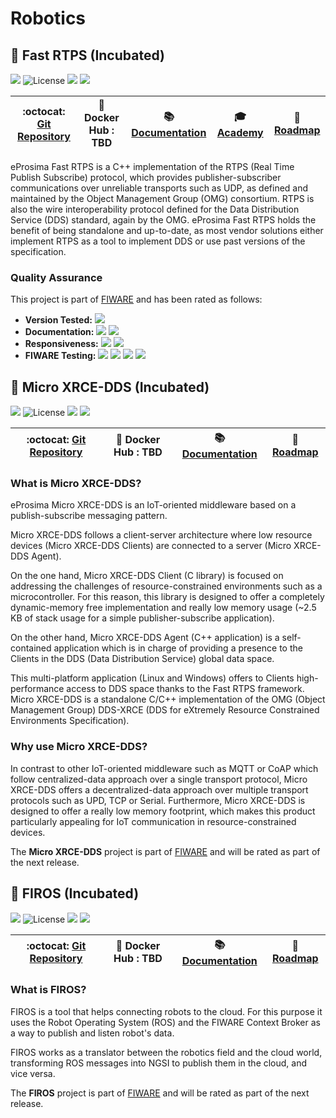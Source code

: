 # Robotics

## :seedling: Fast RTPS (Incubated)

[![](https://nexus.lab.fiware.org/repository/raw/public/badges/chapters/robotics.svg)](./robotics/README.md)
![License](https://img.shields.io/github/license/eProsima/Fast-RTPS.svg)
![](https://img.shields.io/github/release-date/eProsima/Fast-RTPS.svg)
![](https://img.shields.io/github/commits-since/eProsima/Fast-RTPS/latest.svg)

| :octocat: [Git Repository](https://github.com/eProsima/Fast-RTPS) | :whale: Docker Hub : TBD | :books: [Documentation](https://eprosima-fast-rtps.rtfd.io/) | :mortar_board: [Academy](https://fiware-academy.readthedocs.io/en/latest/robotics/fast-rtps) | :dart: [Roadmap](https://github.com/eProsima/Fast-RTPS/blob/master/roadmap.md) |
| ----------------------------------------------------------------- | ------------------------ | ------------------------------------------------------------ | -------------------------------------------------------------------------------------------- | ------------------------------------------------------------------------------ |


eProsima Fast RTPS is a C++ implementation of the RTPS (Real Time Publish
Subscribe) protocol, which provides publisher-subscriber communications over
unreliable transports such as UDP, as defined and maintained by the Object
Management Group (OMG) consortium. RTPS is also the wire interoperability
protocol defined for the Data Distribution Service (DDS) standard, again by the
OMG. eProsima Fast RTPS holds the benefit of being standalone and up-to-date, as
most vendor solutions either implement RTPS as a tool to implement DDS or use
past versions of the specification.

### Quality Assurance

This project is part of [FIWARE](https://fiware.org/) and has been rated as
follows:

-   **Version Tested:**
    ![](https://img.shields.io/badge/dynamic/json.svg?label=Version&url=https://fiware.github.io/catalogue/json/fastRTPS.json&query=$.version&colorB=blue)
-   **Documentation:**
    ![](https://img.shields.io/badge/dynamic/json.svg?label=Completeness&url=https://fiware.github.io/catalogue/json/fastRTPS.json&query=$.docCompleteness&colorB=blue)
    ![](https://img.shields.io/badge/dynamic/json.svg?label=Usability&url=https://fiware.github.io/catalogue/json/fastRTPS.json&query=$.docSoundness&colorB=blue)
-   **Responsiveness:**
    ![](https://img.shields.io/badge/dynamic/json.svg?label=Time%20to%20Respond&url=https://fiware.github.io/catalogue/json/fastRTPS.json&query=$.timeToCharge&colorB=blue)
    ![](https://img.shields.io/badge/dynamic/json.svg?label=Time%20to%20Fix&url=https://fiware.github.io/catalogue/json/fastRTPS.json&query=$.timeToFix&colorB=blue)
-   **FIWARE Testing:**
    ![](https://img.shields.io/badge/dynamic/json.svg?label=Tests%20Passed&url=https://fiware.github.io/catalogue/json/fastRTPS.json&query=$.failureRate&colorB=blue)
    ![](https://img.shields.io/badge/dynamic/json.svg?label=Scalability&url=https://fiware.github.io/catalogue/json/fastRTPS.json&query=$.scalability&colorB=blue)
    ![](https://img.shields.io/badge/dynamic/json.svg?label=Performance&url=https://fiware.github.io/catalogue/json/fastRTPS.json&query=$.performance&colorB=blue)
    ![](https://img.shields.io/badge/dynamic/json.svg?label=Stability&url=https://fiware.github.io/catalogue/json/fastRTPS.json&query=$.stability&colorB=blue)

## :seedling: Micro XRCE-DDS (Incubated)

[![](https://nexus.lab.fiware.org/repository/raw/public/badges/chapters/robotics.svg)](./robotics/README.md)
![License](https://img.shields.io/github/license/eProsima/Micro-XRCE-DDS.svg)
![](https://img.shields.io/github/release-date/eProsima/Micro-XRCE-DDS.svg)
![](https://img.shields.io/github/commits-since/eProsima/Micro-XRCE-DDS/latest.svg)

| :octocat: [Git Repository](https://github.com/eProsima/Micro-XRCE-DDS) | :whale: Docker Hub : TBD | :books: [Documentation](https://micro-xrce-dds.rtfd.io/) | :dart: [Roadmap](https://github.com/eProsima/Micro-XRCE-DDS/blob/master/roadmap.md) |
| ---------------------------------------------------------------------- | ------------------------ | -------------------------------------------------------- | ----------------------------------------------------------------------------------- |


### What is Micro XRCE-DDS?

eProsima Micro XRCE-DDS is an IoT-oriented middleware based on a
publish-subscribe messaging pattern.

Micro XRCE-DDS follows a client-server architecture where low resource devices
(Micro XRCE-DDS Clients) are connected to a server (Micro XRCE-DDS Agent).

On the one hand, Micro XRCE-DDS Client (C library) is focused on addressing the
challenges of resource-constrained environments such as a microcontroller. For
this reason, this library is designed to offer a completely dynamic-memory free
implementation and really low memory usage (~2.5 KB of stack usage for a simple
publisher-subscribe application).

On the other hand, Micro XRCE-DDS Agent (C++ application) is a self-contained
application which is in charge of providing a presence to the Clients in the DDS
(Data Distribution Service) global data space.

This multi-platform application (Linux and Windows) offers to Clients
high-performance access to DDS space thanks to the Fast RTPS framework. Micro
XRCE-DDS is a standalone C/C++ implementation of the OMG (Object Management
Group) DDS-XRCE (DDS for eXtremely Resource Constrained Environments
Specification).

### Why use Micro XRCE-DDS?

In contrast to other IoT-oriented middleware such as MQTT or CoAP which follow
centralized-data approach over a single transport protocol, Micro XRCE-DDS
offers a decentralized-data approach over multiple transport protocols such as
UPD, TCP or Serial. Furthermore, Micro XRCE-DDS is designed to offer a really
low memory footprint, which makes this product particularly appealing for IoT
communication in resource-constrained devices.

The **Micro XRCE-DDS** project is part of [FIWARE](https://fiware.org/) and will
be rated as part of the next release.

## :seedling: FIROS (Incubated)

[![](https://nexus.lab.fiware.org/repository/raw/public/badges/chapters/robotics.svg)](./robotics/README.md)
![License](https://img.shields.io/github/license/iml130/firos.svg)
![](https://img.shields.io/github/release-date/iml130/firos.svg)
![](https://img.shields.io/github/commits-since/iml130/firos/latest.svg)

| :octocat: [Git Repository](https://github.com/iml130/firos) | :whale: Docker Hub : TBD | :books: [Documentation](https://firos.rtfd.io/) | :dart: [Roadmap](https://github.com/iml130/firos/blob/master/doc/roadmap.md) |
| ----------------------------------------------------------- | ------------------------ | ----------------------------------------------- | ---------------------------------------------------------------------------- |


### What is FIROS?

FIROS is a tool that helps connecting robots to the cloud. For this purpose it
uses the Robot Operating System (ROS) and the FIWARE Context Broker as a way to
publish and listen robot's data.

FIROS works as a translator between the robotics field and the cloud world,
transforming ROS messages into NGSI to publish them in the cloud, and vice
versa.

The **FIROS** project is part of [FIWARE](https://fiware.org/) and will be rated
as part of the next release.
